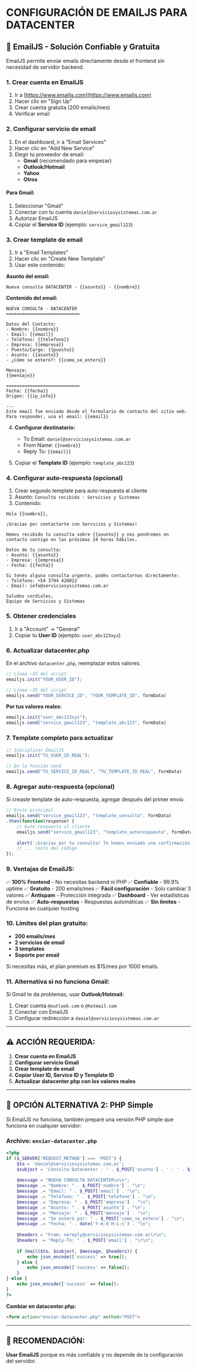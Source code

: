 # CONFIGURACIÓN DE EMAILJS PARA DATACENTER

## 🚀 **EmailJS - Solución Confiable y Gratuita**

EmailJS permite enviar emails directamente desde el frontend sin necesidad de servidor backend.

### **1. Crear cuenta en EmailJS**
1. Ir a [https://www.emailjs.com](https://www.emailjs.com)
2. Hacer clic en "Sign Up" 
3. Crear cuenta gratuita (200 emails/mes)
4. Verificar email

### **2. Configurar servicio de email**
1. En el dashboard, ir a "Email Services"
2. Hacer clic en "Add New Service"
3. Elegir tu proveedor de email:
   - **Gmail** (recomendado para empezar)
   - **Outlook/Hotmail**
   - **Yahoo**
   - **Otros**

#### **Para Gmail:**
1. Seleccionar "Gmail"
2. Conectar con tu cuenta `daniel@serviciosysistemas.com.ar`
3. Autorizar EmailJS
4. Copiar el **Service ID** (ejemplo: `service_gmail123`)

### **3. Crear template de email**
1. Ir a "Email Templates"
2. Hacer clic en "Create New Template"
3. Usar este contenido:

**Asunto del email:**
```
Nueva consulta DATACENTER - {{asunto}} - {{nombre}}
```

**Contenido del email:**
```
NUEVA CONSULTA - DATACENTER
============================

Datos del Contacto:
- Nombre: {{nombre}}
- Email: {{email}}
- Teléfono: {{telefono}}
- Empresa: {{empresa}}
- Puesto/Cargo: {{puesto}}
- Asunto: {{asunto}}
- ¿Cómo se enteró?: {{como_se_entero}}

Mensaje:
{{mensaje}}

============================
Fecha: {{fecha}}
Origen: {{ip_info}}

---
Este email fue enviado desde el formulario de contacto del sitio web.
Para responder, usa el email: {{email}}
```

4. **Configurar destinatario:**
   - To Email: `daniel@serviciosysistemas.com.ar`
   - From Name: `{{nombre}}`
   - Reply To: `{{email}}`

5. Copiar el **Template ID** (ejemplo: `template_abc123`)

### **4. Configurar auto-respuesta (opcional)**
1. Crear segundo template para auto-respuesta al cliente
2. Asunto: `Consulta recibida - Servicios y Sistemas`
3. Contenido:
```
Hola {{nombre}},

¡Gracias por contactarte con Servicios y Sistemas!

Hemos recibido tu consulta sobre {{asunto}} y nos pondremos en contacto contigo en las próximas 24 horas hábiles.

Datos de tu consulta:
- Asunto: {{asunto}}
- Empresa: {{empresa}}
- Fecha: {{fecha}}

Si tenés alguna consulta urgente, podés contactarnos directamente:
- Teléfono: +54 3794 426022
- Email: info@serviciosysistemas.com.ar

Saludos cordiales,
Equipo de Servicios y Sistemas
```

### **5. Obtener credenciales**
1. Ir a "Account" → "General"
2. Copiar tu **User ID** (ejemplo: `user_abc123xyz`)

### **6. Actualizar datacenter.php**
En el archivo `datacenter.php`, reemplazar estos valores:

```javascript
// Línea ~15 del script
emailjs.init("YOUR_USER_ID");

// Línea ~35 del script  
emailjs.send("YOUR_SERVICE_ID", "YOUR_TEMPLATE_ID", formData)
```

**Por tus valores reales:**
```javascript
emailjs.init("user_abc123xyz");
emailjs.send("service_gmail123", "template_abc123", formData)
```

### **7. Template completo para actualizar**
```javascript
// Inicializar EmailJS
emailjs.init("TU_USER_ID_REAL");

// En la función send
emailjs.send("TU_SERVICE_ID_REAL", "TU_TEMPLATE_ID_REAL", formData)
```

### **8. Agregar auto-respuesta (opcional)**
Si creaste template de auto-respuesta, agregar después del primer envío:
```javascript
// Envío principal
emailjs.send("service_gmail123", "template_consulta", formData)
.then(function(response) {
    // Auto-respuesta al cliente
    emailjs.send("service_gmail123", "template_autorespuesta", formData);
    
    alert('¡Gracias por tu consulta! Te hemos enviado una confirmación por email.');
    // ... resto del código
});
```

### **9. Ventajas de EmailJS:**
✅ **100% Frontend** - No necesitas backend ni PHP
✅ **Confiable** - 99.9% uptime
✅ **Gratuito** - 200 emails/mes
✅ **Fácil configuración** - Solo cambiar 3 valores
✅ **Antispam** - Protección integrada
✅ **Dashboard** - Ver estadísticas de envíos
✅ **Auto-respuestas** - Respuestas automáticas
✅ **Sin límites** - Funciona en cualquier hosting

### **10. Límites del plan gratuito:**
- **200 emails/mes**
- **2 servicios de email**
- **3 templates**
- **Soporte por email**

Si necesitas más, el plan premium es $15/mes por 1000 emails.

### **11. Alternativa si no funciona Gmail:**
Si Gmail te da problemas, usar **Outlook/Hotmail:**
1. Crear cuenta `@outlook.com` o `@hotmail.com`
2. Conectar con EmailJS
3. Configurar redirección a `daniel@serviciosysistemas.com.ar`

---

## ⚠️ **ACCIÓN REQUERIDA:**
1. **Crear cuenta en EmailJS**
2. **Configurar servicio Gmail**
3. **Crear template de email**
4. **Copiar User ID, Service ID y Template ID**
5. **Actualizar datacenter.php con los valores reales**

---

## 🔧 **OPCIÓN ALTERNATIVA 2: PHP Simple**

Si EmailJS no funciona, también preparé una versión PHP simple que funciona en cualquier servidor:

### **Archivo: `enviar-datacenter.php`**
```php
<?php
if ($_SERVER['REQUEST_METHOD'] === 'POST') {
    $to = 'daniel@serviciosysistemas.com.ar';
    $subject = 'Consulta Datacenter - ' . $_POST['asunto'] . ' - ' . $_POST['nombre'];
    
    $message = "NUEVA CONSULTA DATACENTER\n\n";
    $message .= "Nombre: " . $_POST['nombre'] . "\n";
    $message .= "Email: " . $_POST['email'] . "\n";
    $message .= "Teléfono: " . $_POST['telefono'] . "\n";
    $message .= "Empresa: " . $_POST['empresa'] . "\n";
    $message .= "Asunto: " . $_POST['asunto'] . "\n";
    $message .= "Mensaje: " . $_POST['mensaje'] . "\n";
    $message .= "Se enteró por: " . $_POST['como_se_entero'] . "\n";
    $message .= "Fecha: " . date('Y-m-d H:i:s') . "\n";
    
    $headers = "From: noreply@serviciosysistemas.com.ar\r\n";
    $headers .= "Reply-To: " . $_POST['email'] . "\r\n";
    
    if (mail($to, $subject, $message, $headers)) {
        echo json_encode(['success' => true]);
    } else {
        echo json_encode(['success' => false]);
    }
} else {
    echo json_encode(['success' => false]);
}
?>
```

**Cambiar en datacenter.php:**
```html
<form action="enviar-datacenter.php" method="POST">
```

---

## 🎯 **RECOMENDACIÓN:**
**Usar EmailJS** porque es más confiable y no depende de la configuración del servidor. 
